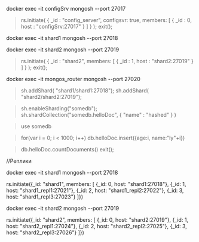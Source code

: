 docker exec -it configSrv mongosh --port 27017

> rs.initiate(
  {
    _id : "config_server",
       configsvr: true,
    members: [
      { _id : 0, host : "configSrv:27017" }
    ]
  }
);
> exit(); 

docker exec -it shard1 mongosh --port 27018


docker exec -it shard2 mongosh --port 27019

> rs.initiate(
    {
      _id : "shard2",
      members: [
        { _id : 1, host : "shard2:27019" }
      ]
    }
  );
> exit(); 

docker exec -it mongos_router mongosh --port 27020

> sh.addShard( "shard1/shard1:27018");
> sh.addShard( "shard2/shard2:27019");

> sh.enableSharding("somedb");
> sh.shardCollection("somedb.helloDoc", { "name" : "hashed" } )

> use somedb

> for(var i = 0; i < 1000; i++) db.helloDoc.insert({age:i, name:"ly"+i})

> db.helloDoc.countDocuments() 
> exit(); 


//Реплики

docker exec -it shard1 mongosh --port 27018

rs.initiate({_id: "shard1", members: [
{_id: 0, host: "shard1:27018"},
{_id: 1, host: "shard1_repl1:27021"},
{_id: 2, host: "shard1_repl2:27022"},
{_id: 3, host: "shard1_repl3:27023"}
]}) 

docker exec -it shard2 mongosh --port 27019

rs.initiate({_id: "shard2", members: [
{_id: 0, host: "shard2:27019"},
{_id: 1, host: "shard2_repl1:27024"},
{_id: 2, host: "shard2_repl2:27025"},
{_id: 3, host: "shard2_repl3:27026"}
]}) 
